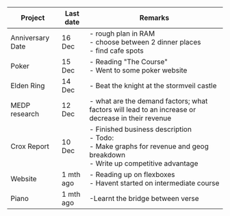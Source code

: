 | Project          | Last date | Remarks                                                                                                                                |
| ---------------- | --------- | -------------------------------------------------------------------------------------------------------------------------------------- |
| Anniversary Date | 16 Dec    | - rough plan in RAM<br>- choose between 2 dinner places<br>- find cafe spots                                                           |
| Poker            | 15 Dec    | - Reading "The Course"<br>- Went to some poker website                                                                                 |
| Elden Ring       | 14 Dec    | - Beat the knight at the stormveil castle                                                                                              |
| MEDP research    | 12 Dec    | - what are the demand factors; what factors will lead to an increase or decrease in their revenue                                      |
| Crox Report      | 10 Dec    | - Finished business description<br>- Todo:<br>    - Make graphs for revenue and geog breakdown<br>    - Write up competitive advantage |
| Website          | 1 mth ago | - Reading up on flexboxes<br>- Havent started on intermediate course                                                                   |
| Piano            | 1 mth ago | -Learnt the bridge between verse                                                                                                       |
